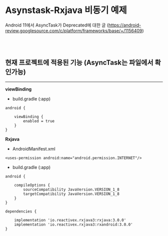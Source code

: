 # Asynstask-Rxjava 비동기 예제

Android 11에서 AsyncTask가 Deprecated에 대한 글
(https://android-review.googlesource.com/c/platform/frameworks/base/+/1156409)

<br/><br/>

## 현재 프로젝트에 적용된 기능 (AsyncTask는 파일에서 확인가능)

--------------------


<b>viewBinding</b>

- build.gradle (:app)

~~~
android {

    viewBinding {
        enabled = true
    }
}
~~~

<b>Rxjava</b>

- AndroidManifest.xml
~~~
<uses-permission android:name="android.permission.INTERNET"/>
~~~

- build.gradle (:app)

~~~
android {

    compileOptions {
        sourceCompatibility JavaVersion.VERSION_1_8
        targetCompatibility JavaVersion.VERSION_1_8
    }
}

dependencies {
    
    implementation 'io.reactivex.rxjava3:rxjava:3.0.0'
    implementation 'io.reactivex.rxjava3:rxandroid:3.0.0'
}
~~~




